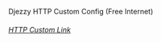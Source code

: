 Djezzy HTTP Custom Config (Free Internet)
<br><h6><a href="https://play.google.com/store/apps/details?id=xyz.easypro.httpcustom">HTTP Custom Link</a></h6>
